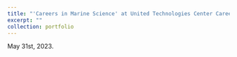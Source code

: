 ```yaml
---
title: "'Careers in Marine Science' at United Technologies Center Career Fair"
excerpt: ""
collection: portfolio
---
```


May 31st, 2023.


